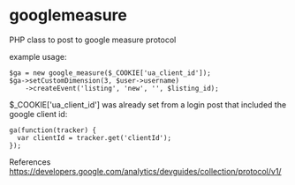 googlemeasure
=============

PHP class to post to google measure protocol

example usage:
```
$ga = new google_measure($_COOKIE['ua_client_id']);
$ga->setCustomDimension(3, $user->username)
	->createEvent('listing', 'new', '', $listing_id);
```
			

$_COOKIE['ua_client_id'] was already set from a login post that included the google client id:
```
ga(function(tracker) {
  var clientId = tracker.get('clientId');
});
```

References
https://developers.google.com/analytics/devguides/collection/protocol/v1/
